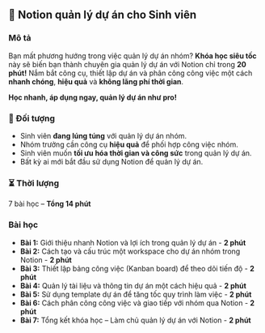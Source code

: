 ## 📌 Notion quản lý dự án cho Sinh viên

### Mô tả
Bạn mất phương hướng trong việc quản lý dự án nhóm? **Khóa học siêu tốc** này sẽ biến bạn thành chuyên gia quản lý dự án với Notion chỉ trong **20 phút!** Nắm bắt công cụ, thiết lập dự án và phân công công việc một cách **nhanh chóng**, **hiệu quả** và **không lãng phí thời gian**.

**Học nhanh, áp dụng ngay, quản lý dự án như pro!**

### 🎯 Đối tượng
- Sinh viên **đang lúng túng** với quản lý dự án nhóm.
- Nhóm trưởng cần công cụ **hiệu quả** để phối hợp công việc nhóm.
- Sinh viên muốn **tối ưu hóa thời gian và công sức** trong quản lý dự án.
- Bất kỳ ai mới bắt đầu sử dụng Notion để quản lý dự án.

### ⏳ Thời lượng
7 bài học – **Tổng 14 phút**

### Bài học
- **Bài 1:** Giới thiệu nhanh Notion và lợi ích trong quản lý dự án - **2 phút**
- **Bài 2:** Cách tạo và cấu trúc một workspace cho dự án nhóm trong Notion - **2 phút**
- **Bài 3:** Thiết lập bảng công việc (Kanban board) để theo dõi tiến độ - **2 phút**
- **Bài 4:** Quản lý tài liệu và thông tin dự án một cách hiệu quả - **2 phút**
- **Bài 5:** Sử dụng template dự án để tăng tốc quy trình làm việc - **2 phút**
- **Bài 6:** Cách phân công công việc và giao tiếp với nhóm qua Notion - **2 phút**
- **Bài 7:** Tổng kết khóa học – Làm chủ quản lý dự án với Notion - **2 phút**
